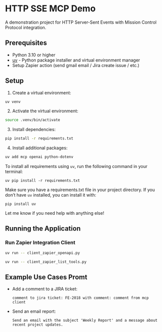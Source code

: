 # HTTP SSE MCP Demo

A demonstration project for HTTP Server-Sent Events with Mission Control Protocol integration.

## Prerequisites

- Python 3.10 or higher
- [uv](https://github.com/astral-sh/uv) - Python package installer and virtual environment manager
- Setup Zapier action (send gmail email / Jira create issue / etc.)

## Setup

1. Create a virtual environment:
```bash
uv venv
```

2. Activate the virtual environment:
```bash
source .venv/bin/activate
```

3. Install dependencies:
```bash
pip install -r requirements.txt
```

4. Install additional packages:
```bash
uv add mcp openai python-dotenv
```

To install all requirements using `uv`, run the following command in your terminal:

```
uv pip install -r requirements.txt
```

Make sure you have a requirements.txt file in your project directory. If you don’t have `uv` installed, you can install it with:

```
pip install uv
```

Let me know if you need help with anything else!

## Running the Application

### Run Zapier Integration Client
```bash
uv run -- client_zapier_openapi.py
```

```bash
uv run -- client_zapier_list_tools.py
```

## Example Use Cases Promt

- Add a comment to a JIRA ticket:
  ```
  comment to jira ticket: FE-2018 with comment: comment from mcp client
  ```

- Send an email report:
  ```
  Send an email with the subject 'Weekly Report' and a message about recent project updates.
  ```

